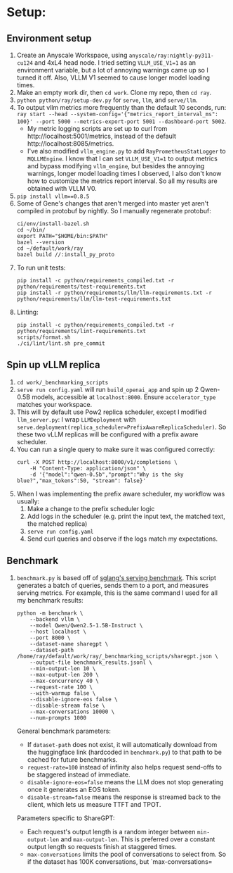 # Setup:

## Environment setup
1. Create an Anyscale Workspace, using `anyscale/ray:nightly-py311-cu124` and 4xL4 head node. I tried setting `VLLM_USE_V1=1` as an environment variable, but a lot of annoying warnings came up so I turned it off. Also, VLLM V1 seemed to cause longer model loading times.
2. Make an empty work dir, then `cd work`. Clone my repo, then `cd ray`.
3. `python python/ray/setup-dev.py` for `serve`, `llm`, and `serve/llm`.
4. To output vllm metrics more frequently than the default 10 seconds, run: `ray start --head --system-config='{"metrics_report_interval_ms": 100}' --port 5000 --metrics-export-port 5001 --dashboard-port 5002`.
    - My metric logging scripts are set up to curl from http://localhost:5001/metrics, instead of the default http://localhost:8085/metrics.
    - I've also modified `vllm_engine.py` to add `RayPrometheusStatLogger` to `MQLLMEngine`. I know that I can set `VLLM_USE_V1=1` to output metrics and bypass modifying `vllm_engine`, but besides the annoying warnings, longer model loading times I observed, I also don't know how to customize the metrics report interval. So all my results are obtained with VLLM V0.
5. `pip install vllm==0.8.5`
6. Some of Gene's changes that aren't merged into master yet aren't compiled in protobuf by nightly. So I manually regenerate protobuf:
    ```
    ci/env/install-bazel.sh
    cd ~/bin/
    export PATH="$HOME/bin:$PATH"
    bazel --version
    cd ~/default/work/ray
    bazel build //:install_py_proto
    ```
7. To run unit tests:
    ```
    pip install -c python/requirements_compiled.txt -r python/requirements/test-requirements.txt
    pip install -r python/requirements/llm/llm-requirements.txt -r python/requirements/llm/llm-test-requirements.txt
    ```
8. Linting:
    ```
    pip install -c python/requirements_compiled.txt -r python/requirements/lint-requirements.txt
    scripts/format.sh
    ./ci/lint/lint.sh pre_commit
    ```

## Spin up vLLM replica
1. `cd work/_benchmarking_scripts`
2. `serve run config.yaml` will run `build_openai_app` and spin up 2 Qwen-0.5B models, accessible at `localhost:8000`. Ensure `accelerator_type` matches your workspace.
3. This will by default use Pow2 replica scheduler, except I modified `llm_server.py`: I wrap `LLMDeployment` with `serve.deployment(replica_scheduler=PrefixAwareReplicaScheduler)`. So these two vLLM replicas will be configured with a prefix aware scheduler.
4. You can run a single query to make sure it was configured correctly:
    ```
    curl -X POST http://localhost:8000/v1/completions \
        -H "Content-Type: application/json" \
        -d '{"model":"qwen-0.5b","prompt":"Why is the sky blue?","max_tokens":50, "stream": false}'
    ```
5. When I was implementing the prefix aware scheduler, my workflow was usually:
    1. Make a change to the prefix scheduler logic
    2. Add logs in the scheduler (e.g. print the input text, the matched text, the matched replica)
    3. `serve run config.yaml`
    4. Send curl queries and observe if the logs match my expectations.

## Benchmark
1. `benchmark.py` is based off of [sglang's serving benchmark](https://github.com/sgl-project/sglang/blob/844a8f42c74bcd917e9f1456d406ba4f1deebda3/python/sglang/bench_serving.py#L4). This script generates a batch of queries, sends them to a port, and measures serving metrics. For example, this is the same command I used for all my benchmark results:
    ```
    python -m benchmark \
        --backend vllm \
        --model Qwen/Qwen2.5-1.5B-Instruct \
        --host localhost \
        --port 8000 \
        --dataset-name sharegpt \
        --dataset-path /home/ray/default/work/ray/_benchmarking_scripts/sharegpt.json \
        --output-file benchmark_results.jsonl \
        --min-output-len 10 \
        --max-output-len 200 \
        --max-concurrency 40 \
        --request-rate 100 \
        --with-warmup false \
        --disable-ignore-eos false \
        --disable-stream false \
        --max-conversations 10000 \
        --num-prompts 1000
    ```
    General benchmark parameters:
    - If `dataset-path` does not exist, it will automatically download from the huggingface link (hardcoded in `benchmark.py`) to that path to be cached for future benchmarks.
    - `request-rate=100` instead of infinity also helps request send-offs to be staggered instead of immediate.
    - `disable-ignore-eos=false` means the LLM does not stop generating once it generates an EOS token.
    - `disable-stream=false` means the response is streamed back to the client, which lets us measure TTFT and TPOT.

    Parameters specific to ShareGPT:
    - Each request's output length is a random integer between `min-output-len` and `max-output-len`. This is preferred over a constant output length so requests finish at staggered times.
    - `max-conversations` limits the pool of conversations to select from. So if the dataset has 100K conversations, but `max-conversations=